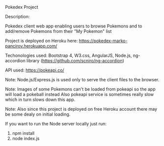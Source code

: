 Pokedex Project 

Description:

Pokedex client web app enabling users to browse Pokemons and to add/remove Pokemons from their "My Pokemon" list

Project is deployed on Heroku here: https://pokedex-marko-pancirov.herokuapp.com/

Techonologies used: Bootstrap 4, W3.css, AngularJS, Node.js, ng-accordion library (https://github.com/scniro/ng-accordion)

API used: https://pokeapi.co/

Note: Node.js/Express.js is used only to serve the client files to the browser.

Note: Images of some Pokemons can't be loaded from pokeapi so the app will load a pokeball instead
Also pokeapi service is sometimes really slow which in turn slows down this app.

Note: Also since this project is deployed on free Heroku account there may be some dealy on initial loading.

If you want to run the Node server locally just run:
1) npm install
2) node index.js
